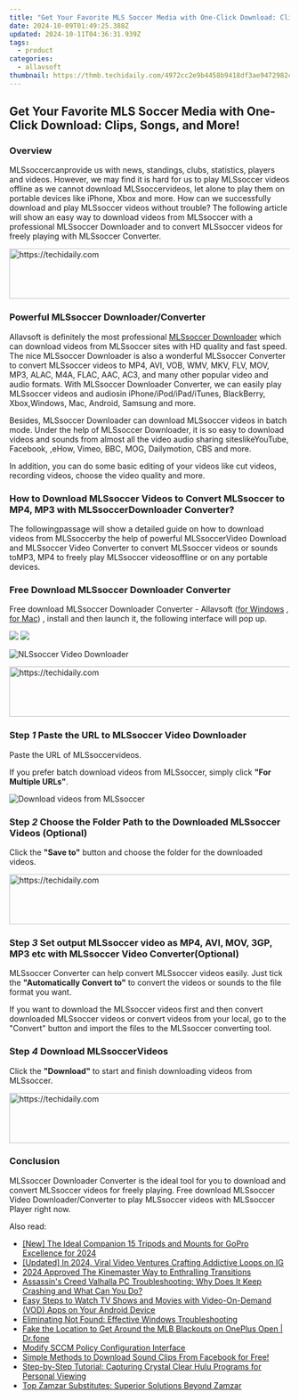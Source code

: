 ```yaml
---
title: "Get Your Favorite MLS Soccer Media with One-Click Download: Clips, Songs, and More!"
date: 2024-10-09T01:49:25.388Z
updated: 2024-10-11T04:36:31.939Z
tags:
  - product
categories:
  - allavsoft
thumbnail: https://thmb.techidaily.com/4972cc2e9b4458b9418df3ae9472982c28de632e59f41f250c24ca99aa66f9c9.jpg
---
```


## Get Your Favorite MLS Soccer Media with One-Click Download: Clips, Songs, and More!

### Overview

MLSsoccercanprovide us with news, standings, clubs, statistics, players and videos. However, we may find it is hard for us to play MLSsoccer videos offline as we cannot download MLSsoccervideos, let alone to play them on portable devices like iPhone, Xbox and more. How can we successfully download and play MLSsoccer videos without trouble? The following article will show an easy way to download videos from MLSsoccer with a professional MLSsoccer Downloader and to convert MLSsoccer videos for freely playing with MLSsoccer Converter.

<!-- affiliate ads begin -->
<a href="https://appsumo.8odi.net/c/5597632/2075462/7443" target="_top" id="2075462">
  <img src="//a.impactradius-go.com/display-ad/7443-2075462" border="0" alt="https://techidaily.com" width="728" height="90"/>
</a>
<img height="0" width="0" src="https://appsumo.8odi.net/i/5597632/2075462/7443" style="position:absolute;visibility:hidden;" border="0" />
<!-- affiliate ads end -->

### Powerful MLSsoccer Downloader/Converter

Allavsoft is definitely the most professional [MLSsoccer Downloader](https://tools.techidaily.com/allavsoft/products/) which can download videos from MLSsoccer sites with HD quality and fast speed. The nice MLSsoccer Downloader is also a wonderful MLSsoccer Converter to convert MLSsoccer videos to MP4, AVI, VOB, WMV, MKV, FLV, MOV, MP3, ALAC, M4A, FLAC, AAC, AC3, and many other popular video and audio formats. With MLSsoccer Downloader Converter, we can easily play MLSsoccer videos and audiosin iPhone/iPod/iPad/iTunes, BlackBerry, Xbox,Windows, Mac, Android, Samsung and more.

Besides, MLSsoccer Downloader can download MLSsoccer videos in batch mode. Under the help of MLSsoccer Downloader, it is so easy to download videos and sounds from almost all the video audio sharing siteslikeYouTube, Facebook, ,eHow, Vimeo, BBC, MOG, Dailymotion, CBS and more.

In addition, you can do some basic editing of your videos like cut videos, recording videos, choose the video quality and more.

### How to Download MLSsoccer Videos to Convert MLSsoccer to MP4, MP3 with MLSsoccerDownloader Converter?

The followingpassage will show a detailed guide on how to download videos from MLSsoccerby the help of powerful MLSsoccerVideo Download and MLSsoccer Video Converter to convert MLSsoccer videos or sounds toMP3, MP4 to freely play MLSsoccer videosoffline or on any portable devices.

### Free Download MLSsoccer Downloader Converter

Free download MLSsoccer Downloader Converter - Allavsoft ([for Windows](https://tools.techidaily.com/allavsoft/products/) , [for Mac](https://tools.techidaily.com/allavsoft/products/)) , install and then launch it, the following interface will pop up.

[![](https://www.allavsoft.com/how-to/../images/how-to/free-download-win.jpg)](https://tools.techidaily.com/allavsoft/products/) [![](https://www.allavsoft.com/how-to/../images/how-to/free-download-mac.jpg)](https://tools.techidaily.com/allavsoft/products/)

![NLSsoccer Video Downloader](https://www.allavsoft.com/how-to/../images/allavsoft/screen-shot-600.jpg)

<!-- affiliate ads begin -->
<a href="https://appsumo.8odi.net/c/5597632/2123736/7443" target="_top" id="2123736">
  <img src="//a.impactradius-go.com/display-ad/7443-2123736" border="0" alt="https://techidaily.com" width="728" height="90"/>
</a>
<img height="0" width="0" src="https://appsumo.8odi.net/i/5597632/2123736/7443" style="position:absolute;visibility:hidden;" border="0" />
<!-- affiliate ads end -->

### Step _1_ Paste the URL to MLSsoccer Video Downloader

Paste the URL of MLSsoccervideos.

If you prefer batch download videos from MLSsoccer, simply click **"For Multiple URLs"**.

![Download videos from MLSsoccer](https://www.allavsoft.com/how-to/../images/how-to/download-mlssoccer-videos-with-mlssoccer-downloader-converter/download-mlssoccer-videos.jpg)

### Step _2_ Choose the Folder Path to the Downloaded MLSsoccer Videos (Optional)

Click the **"Save to"** button and choose the folder for the downloaded videos.

<!-- affiliate ads begin -->
<a href="https://unicoeye.pxf.io/c/5597632/2134247/18498" target="_top" id="2134247">
  <img src="//a.impactradius-go.com/display-ad/18498-2134247" border="0" alt="https://techidaily.com" width="728" height="90"/>
</a>
<img height="0" width="0" src="https://unicoeye.pxf.io/i/5597632/2134247/18498" style="position:absolute;visibility:hidden;" border="0" />
<!-- affiliate ads end -->

### Step _3_ Set output MLSsoccer video as MP4, AVI, MOV, 3GP, MP3 etc with MLSsoccer Video Converter(Optional)

MLSsoccer Converter can help convert MLSsoccer videos easily. Just tick the **"Automatically Convert to"** to convert the videos or sounds to the file format you want.

If you want to download the MLSsoccer videos first and then convert downloaded MLSsoccer videos or convert videos from your local, go to the "Convert" button and import the files to the MLSsoccer converting tool.

### Step _4_ Download MLSsoccerVideos

Click the **"Download"** to start and finish downloading videos from MLSsoccer.

<!-- affiliate ads begin -->
<a href="https://unicoeye.pxf.io/c/5597632/2134218/18498" target="_top" id="2134218">
  <img src="//a.impactradius-go.com/display-ad/18498-2134218" border="0" alt="https://techidaily.com" width="728" height="90"/>
</a>
<img height="0" width="0" src="https://unicoeye.pxf.io/i/5597632/2134218/18498" style="position:absolute;visibility:hidden;" border="0" />
<!-- affiliate ads end -->

### Conclusion

MLSsoccer Downloader Converter is the ideal tool for you to download and convert MLSsoccer videos for freely playing. Free download MLSsoccer Video Downloader/Converter to play MLSsoccer videos with MLSsoccer Player right now.

<ins class="adsbygoogle"
     style="display:block"
     data-ad-format="autorelaxed"
     data-ad-client="ca-pub-7571918770474297"
     data-ad-slot="1223367746"></ins>

<ins class="adsbygoogle"
     style="display:block"
     data-ad-client="ca-pub-7571918770474297"
     data-ad-slot="8358498916"
     data-ad-format="auto"
     data-full-width-responsive="true"></ins>

<span class="atpl-alsoreadstyle">Also read:</span>
<div><ul>
<li><a href="https://fox-glue.techidaily.com/new-the-ideal-companion-15-tripods-and-mounts-for-gopro-excellence-for-2024/"><u>[New] The Ideal Companion 15 Tripods and Mounts for GoPro Excellence for 2024</u></a></li>
<li><a href="https://instagram-videos.techidaily.com/updated-in-2024-viral-video-ventures-crafting-addictive-loops-on-ig/"><u>[Updated] In 2024, Viral Video Ventures Crafting Addictive Loops on IG</u></a></li>
<li><a href="https://fox-http.techidaily.com/2024-approved-the-kinemaster-way-to-enthralling-transitions/"><u>2024 Approved The Kinemaster Way to Enthralling Transitions</u></a></li>
<li><a href="https://win-blog.techidaily.com/assassins-creed-valhalla-pc-troubleshooting-why-does-it-keep-crashing-and-what-can-you-do/"><u>Assassin's Creed Valhalla PC Troubleshooting: Why Does It Keep Crashing and What Can You Do?</u></a></li>
<li><a href="https://fox-within.techidaily.com/easy-steps-to-watch-tv-shows-and-movies-with-video-on-demand-vod-apps-on-your-android-device/"><u>Easy Steps to Watch TV Shows and Movies with Video-On-Demand (VOD) Apps on Your Android Device</u></a></li>
<li><a href="https://win11-tips.techidaily.com/eliminating-not-found-effective-windows-troubleshooting/"><u>Eliminating Not Found: Effective Windows Troubleshooting</u></a></li>
<li><a href="https://fake-location.techidaily.com/fake-the-location-to-get-around-the-mlb-blackouts-on-oneplus-open-drfone-by-drfone-virtual-android/"><u>Fake the Location to Get Around the MLB Blackouts on OnePlus Open | Dr.fone</u></a></li>
<li><a href="https://fox-within.techidaily.com/modify-sccm-policy-configuration-interface/"><u>Modify SCCM Policy Configuration Interface</u></a></li>
<li><a href="https://fox-within.techidaily.com/simple-methods-to-download-sound-clips-from-facebook-for-free/"><u>Simple Methods to Download Sound Clips From Facebook for Free!</u></a></li>
<li><a href="https://fox-within.techidaily.com/step-by-step-tutorial-capturing-crystal-clear-hulu-programs-for-personal-viewing/"><u>Step-by-Step Tutorial: Capturing Crystal Clear Hulu Programs for Personal Viewing</u></a></li>
<li><a href="https://fox-within.techidaily.com/top-zamzar-substitutes-superior-solutions-beyond-zamzar/"><u>Top Zamzar Substitutes: Superior Solutions Beyond Zamzar</u></a></li>
</ul></div>

